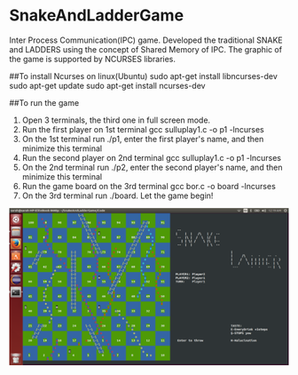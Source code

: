 # SnakeAndLadderGame
Inter Process Communication(IPC) game.
Developed the traditional SNAKE and LADDERS using the concept of Shared Memory of IPC. The graphic of the game is supported by NCURSES libraries.

##To install Ncurses on linux(Ubuntu)
sudo apt-get install libncurses-dev
sudo apt-get update
sudo apt-get install ncurses-dev

##To run the game
1. Open 3 terminals, the third one in full screen mode.
2. Run the first player on 1st terminal gcc sulluplay1.c -o p1 -lncurses
3. On the 1st terminal run ./p1, enter the first player's name, and then minimize this terminal
3. Run the second player on 2nd terminal gcc sulluplay1.c -o p1 -lncurses
4. On the 2nd terminal run ./p2, enter the second player's name, and then minimize this terminal
5. Run the game board on the 3rd terminal gcc bor.c -o board -lncurses
6. On the 3rd terminal run ./board. Let the game begin!

![Screenshot_of_game](img_ins.png)
